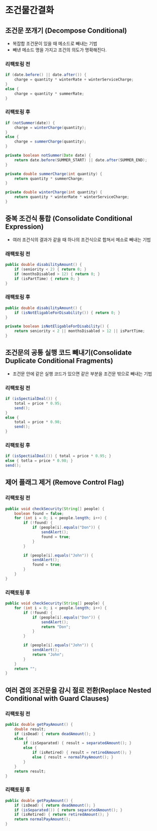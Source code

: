 # 조건물간결화

## 조건문 쪼개기 (Decompose Conditional)
- 복잡합 조건문이 있을 때 메소드로 빼내는 기법
- 빼낸 메소드 명을 가지고 조건의 의도가 명확해진다.

### 리팩토링 전
~~~java
if (date.before() || date.after()) {
    charge = quantity * winterRate + winterServiceCharge;
} 
else {
    charge = quantity * summerRate;
}
~~~

### 리팩토링 후
~~~java
if (notSummer(date)) {
    charge = winterCharge(quantity);
} 
else {
    charge = summerCharge(quantity);
}

private boolean notSummer(Date date) {
    return date.before(SUMMER_START) || date.after(SUMMER_END);
}

private double summerCharge(int quantity) {
    return quantity * summerCharge;
}

private double winterCharge(int quantity) {
    return quantity * winterRate * winterServiceCharge;
}
~~~

## 중복 조건식 통합 (Consolidate Conditional Expression)
- 여러 조건식의 결과가 같을 때 하나의 조건식으로 합쳐서 메소로 빼내는 기법

### 래팩토링 전
~~~java
public double disabilityAmount() {
    if (seniority < 2) { return 0; }
    if (monthsDisabled > 12) { return 0; }
    if (isPartTime) { return 0; }
}
~~~

### 래팩토링 후
~~~java
public double disabilityAmount() {
    if (isNotEligableForDisability()) { return 0; }
}

private boolean isNotEligableForDisability() {
    return seniority < 2 || monthsDisabled > 12 || isPartTime;
}
~~~

## 조건문의 공통 실행 코드 빼내기(Consolidate Duplicate Conditional Fragments)
- 조건문 안에 같은 실행 코드가 있으면 같은 부분을 조건문 밖으로 빼내는 기법

### 리팩토링 전
~~~java
if (isSpectialDeal()) {
    total = price * 0.95;
    send();
} 
else {
    total = price * 0.98;
    send();
}
~~~

### 리팩토링 후
~~~java 
if (isSpectialDeal()) { total = price * 0.95; }
else { totla = price * 0.98; }
send();
~~~

## 제어 플래그 제거 (Remove Control Flag)


### 리팩토링 전
~~~java
public void checkSecurity(String[] people) {
    boolean found = false;
    for (int i = 0; i < people.length; i++) {
        if (!found) {
            if (people[i].equals("Don")) {
                sendAlert();
                found = true;
            }
        }

        if (people[i].equals("John")) {
            sendAlert();
            found = true;
        }
    }
}
~~~

### 리팩토링 후
~~~java
public void checkSecurity(String[] people) {
    for (int i = 0; i < people.length; i++) {
        if (!found) {
            if (people[i].equals("Don")) {
                sendAlert();
                return "Don";
            }
        }

        if (people[i].equals("John")) {
            sendAlert();
            return "John";
        }
    }
    return "";
}
~~~


## 여러 겹의 조건문을 감시 절로 전환(Replace Nested Conditional with Guard Clauses)

### 리팩토링 전
~~~java
public double getPayAmount() {
    double result;
    if (isDead) { return deadAmount(); }
    else {
        if (isSeparated) { result = separatedAmount(); }
        else {
            if (isRetired) { result = retiredAmount(); }
            else { result = normalPayAmount(); }
        }
    }
    return result;
}
~~~

### 리팩토링 후
~~~java
public double getPayAmount() {
    if (isDead) { return deadAmount(); }
    if (isSeparated()) { return separatedAmount(); }
    if (isRetired) { return retiredAmount(); }
    return normalPayAmount();
}
~~~

